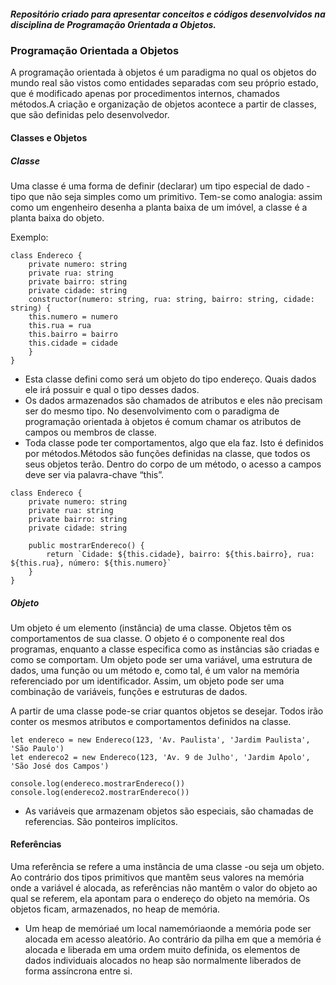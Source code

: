 <h5> Repositório criado para apresentar conceitos e códigos desenvolvidos na disciplina de Programação Orientada a Objetos. </h5>

<h3> Programação Orientada a Objetos </h3>

A programação orientada à objetos é um paradigma no qual os objetos do mundo real são vistos como entidades separadas com seu próprio estado, que é modificado apenas por procedimentos internos, chamados métodos.A criação e organização de objetos acontece a partir de classes, que são definidas pelo desenvolvedor.

<h4> Classes e Objetos </h4>

<h5> Classe </h5>

Uma classe é uma forma de definir (declarar) um tipo especial de dado -tipo que não seja simples como um primitivo. Tem-se como analogia: assim como um engenheiro desenha a planta baixa de um imóvel, a classe é a planta baixa do objeto.

Exemplo: 
```
class Endereco {
    private numero: string 
    private rua: string
    private bairro: string
    private cidade: string
    constructor(numero: string, rua: string, bairro: string, cidade: string) {
    this.numero = numero
    this.rua = rua
    this.bairro = bairro
    this.cidade = cidade
    }
}
```
* Esta classe defini como será um objeto do tipo endereço. Quais dados ele irá possuir e qual o tipo desses dados. 
* Os dados armazenados são chamados de atributos e eles não precisam ser do mesmo tipo. No desenvolvimento com o paradigma de programação orientada à objetos é comum chamar os atributos de campos ou membros de classe.
* Toda classe pode ter comportamentos, algo que ela faz. Isto é definidos por métodos.Métodos são funções definidas na classe, que todos os seus objetos terão. Dentro do corpo de um método, o acesso a campos deve ser via palavra-chave “this”.

```
class Endereco {
    private numero: string 
    private rua: string
    private bairro: string
    private cidade: string
    
    public mostrarEndereco() {
        return `Cidade: ${this.cidade}, bairro: ${this.bairro}, rua: ${this.rua}, número: ${this.numero}`
    }
}
```

<h5> Objeto </h5>

Um objeto é um elemento (instância) de uma classe. Objetos têm os comportamentos de sua classe. O objeto é o componente real dos programas, enquanto a classe especifica como as instâncias são criadas e como se comportam.
Um objeto pode ser uma variável, uma estrutura de dados, uma função ou um método e, como tal, é um valor na memória referenciado por um identificador. Assim, um objeto pode ser uma combinação de variáveis, funções e estruturas de dados.

A partir de uma classe pode-se criar quantos objetos se desejar. Todos irão conter os mesmos atributos e comportamentos definidos na classe.

```
let endereco = new Endereco(123, 'Av. Paulista', 'Jardim Paulista', 'São Paulo')
let endereco2 = new Endereco(123, 'Av. 9 de Julho', 'Jardim Apolo', 'São José dos Campos')

console.log(endereco.mostrarEndereco())
console.log(endereco2.mostrarEndereco())

```

* As variáveis que armazenam objetos são especiais, são chamadas de referencias. São ponteiros implícitos.

<h4> Referências </h4>

Uma referência se refere a uma instância de uma classe -ou seja um objeto. Ao contrário dos tipos primitivos que mantêm seus valores na memória onde a variável é alocada, as referências não mantêm o valor do objeto ao qual se referem, ela apontam para o endereço do objeto na memória. Os objetos ficam, armazenados, no heap de memória.

* Um heap de memóriaé um local namemóriaonde a memória pode ser alocada em acesso aleatório. Ao contrário da pilha em que a memória é alocada e liberada em uma ordem muito definida, os elementos de dados individuais alocados no heap são normalmente liberados de forma assíncrona entre si.
